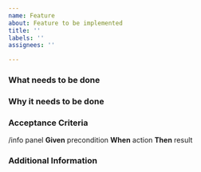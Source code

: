 ```yaml
---
name: Feature
about: Feature to be implemented
title: ''
labels: ''
assignees: ''

---
```


### What needs to be done

### Why it needs to be done

### Acceptance Criteria

/info panel
**Given** precondition
**When** action
**Then** result

### Additional Information
